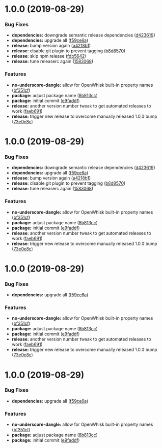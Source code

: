 # 1.0.0 (2019-08-29)


### Bug Fixes

* **dependencies:** downgrade semantic release dependencies ([d423619](https://github.com/adobe/helix-eslint-config/commit/d423619))
* **dependencies:** upgrade all ([f59ce6a](https://github.com/adobe/helix-eslint-config/commit/f59ce6a))
* **release:** bump version again ([a4218b1](https://github.com/adobe/helix-eslint-config/commit/a4218b1))
* **release:** disable git plugin to prevent tagging ([b8d8570](https://github.com/adobe/helix-eslint-config/commit/b8d8570))
* **release:** skip npm release ([fdb5642](https://github.com/adobe/helix-eslint-config/commit/fdb5642))
* **release:** tune releaserc again ([1583068](https://github.com/adobe/helix-eslint-config/commit/1583068))


### Features

* **no-underscore-dangle:** allow for OpenWhisk built-in property names ([bf351cf](https://github.com/adobe/helix-eslint-config/commit/bf351cf))
* **package:** adjust package name ([8b813cc](https://github.com/adobe/helix-eslint-config/commit/8b813cc))
* **package:** initial commit ([e9faddf](https://github.com/adobe/helix-eslint-config/commit/e9faddf))
* **release:** another version number tweak to get automated releases to work ([faeb691](https://github.com/adobe/helix-eslint-config/commit/faeb691))
* **release:** trigger new release to overcome manually released 1.0.0 bump ([73e0e8c](https://github.com/adobe/helix-eslint-config/commit/73e0e8c))

# 1.0.0 (2019-08-29)


### Bug Fixes

* **dependencies:** downgrade semantic release dependencies ([d423619](https://github.com/adobe/helix-eslint-config/commit/d423619))
* **dependencies:** upgrade all ([f59ce6a](https://github.com/adobe/helix-eslint-config/commit/f59ce6a))
* **release:** bump version again ([a4218b1](https://github.com/adobe/helix-eslint-config/commit/a4218b1))
* **release:** disable git plugin to prevent tagging ([b8d8570](https://github.com/adobe/helix-eslint-config/commit/b8d8570))
* **release:** tune releaserc again ([1583068](https://github.com/adobe/helix-eslint-config/commit/1583068))


### Features

* **no-underscore-dangle:** allow for OpenWhisk built-in property names ([bf351cf](https://github.com/adobe/helix-eslint-config/commit/bf351cf))
* **package:** adjust package name ([8b813cc](https://github.com/adobe/helix-eslint-config/commit/8b813cc))
* **package:** initial commit ([e9faddf](https://github.com/adobe/helix-eslint-config/commit/e9faddf))
* **release:** another version number tweak to get automated releases to work ([faeb691](https://github.com/adobe/helix-eslint-config/commit/faeb691))
* **release:** trigger new release to overcome manually released 1.0.0 bump ([73e0e8c](https://github.com/adobe/helix-eslint-config/commit/73e0e8c))

# 1.0.0 (2019-08-29)


### Bug Fixes

* **dependencies:** upgrade all ([f59ce6a](https://github.com/adobe/helix-eslint-config/commit/f59ce6a))


### Features

* **no-underscore-dangle:** allow for OpenWhisk built-in property names ([bf351cf](https://github.com/adobe/helix-eslint-config/commit/bf351cf))
* **package:** adjust package name ([8b813cc](https://github.com/adobe/helix-eslint-config/commit/8b813cc))
* **package:** initial commit ([e9faddf](https://github.com/adobe/helix-eslint-config/commit/e9faddf))
* **release:** another version number tweak to get automated releases to work ([faeb691](https://github.com/adobe/helix-eslint-config/commit/faeb691))
* **release:** trigger new release to overcome manually released 1.0.0 bump ([73e0e8c](https://github.com/adobe/helix-eslint-config/commit/73e0e8c))

# 1.0.0 (2019-08-29)


### Bug Fixes

* **dependencies:** upgrade all ([f59ce6a](https://github.com/adobe/helix-eslint-config/commit/f59ce6a))


### Features

* **no-underscore-dangle:** allow for OpenWhisk built-in property names ([bf351cf](https://github.com/adobe/helix-eslint-config/commit/bf351cf))
* **package:** adjust package name ([8b813cc](https://github.com/adobe/helix-eslint-config/commit/8b813cc))
* **package:** initial commit ([e9faddf](https://github.com/adobe/helix-eslint-config/commit/e9faddf))
